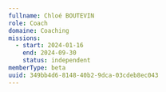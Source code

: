```yaml
---
fullname: Chloé BOUTEVIN
role: Coach
domaine: Coaching
missions:
  - start: 2024-01-16
    end: 2024-09-30
    status: independent
memberType: beta
uuid: 349bb4d6-8148-40b2-9dca-03cdeb8ec043
---
```

